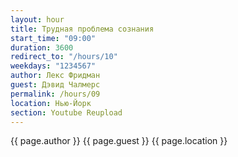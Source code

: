 ```yaml
---
layout: hour
title: Трудная проблема сознания
start_time: "09:00"
duration: 3600
redirect_to: "/hours/10"
weekdays: "1234567"
author: Лекс Фридман
guest: Дэвид Чалмерс
permalink: /hours/09
location: Нью-Йорк
section: Youtube Reupload
---
```


{{ page.author }} {{ page.guest }}
{{ page.location }}
